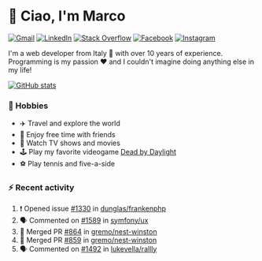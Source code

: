 # 👋 Ciao, I'm Marco

[![Gmail](https://img.shields.io/badge/Gmail-%23BB001B?style=flat-square&logo=gmail&logoColor=white)](mailto:gremo1982@gmail.com)
[![LinkedIn](https://img.shields.io/badge/LinkedIn-%230e76a8?style=flat-square&logo=linkedin)](https://www.linkedin.com/in/marco-polichetti)
[![Stack Overflow](https://img.shields.io/stackexchange/stackoverflow/r/220180?style=flat&logo=stackoverflow&label=Stack%20Overflow&color=%23F47F24)](https://stackoverflow.com/users/220180)
[![Facebook](https://img.shields.io/badge/-Facebook-%234267B2?style=flat-square&logo=facebook&logoColor=white)](https://www.facebook.com/marco.poliketti)
[![Instagram](https://img.shields.io/badge/-Instagram-%23C13584?style=flat-square&logo=instagram&logoColor=white)](https://www.instagram.com/marco.gremo)

I'm a web developer from Italy 🍕 with over 10 years of experience. Programming is my passion ❤️ and I couldn't imagine doing anything else in my life!

[![GitHub stats](https://github-readme-stats.vercel.app/api?username=gremo&show_icons=true&rank_icon=github&theme=transparent)](https://github.com/anuraghazra/github-readme-stats)

### 📅 Hobbies

- ✈️ Travel and explore the world
- 🍻 Enjoy free time with friends
- 🎥 Watch TV shows and movies
- 🕹️ Play my favorite videogame [Dead by Daylight](https://deadbydaylight.com)
- ⚽ Play tennis and five-a-side

### ⚡ Recent activity

<!--START_SECTION:activity-->
1. ❗ Opened issue [#1330](https://github.com/dunglas/frankenphp/issues/1330) in [dunglas/frankenphp](https://github.com/dunglas/frankenphp)
2. 🗣 Commented on [#1589](https://github.com/symfony/ux/issues/1589#issuecomment-2591022142) in [symfony/ux](https://github.com/symfony/ux)
3. 🎉 Merged PR [#864](https://github.com/gremo/nest-winston/pull/864) in [gremo/nest-winston](https://github.com/gremo/nest-winston)
4. 🎉 Merged PR [#859](https://github.com/gremo/nest-winston/pull/859) in [gremo/nest-winston](https://github.com/gremo/nest-winston)
5. 🗣 Commented on [#1492](https://github.com/lukevella/rallly/issues/1492#issuecomment-2590732422) in [lukevella/rallly](https://github.com/lukevella/rallly)
<!--END_SECTION:activity-->
